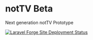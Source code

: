 # notTV Beta
Next generation notTV Prototype

[![Laravel Forge Site Deployment Status](https://img.shields.io/endpoint?url=https%3A%2F%2Fforge.laravel.com%2Fsite-badges%2Febda2b06-9802-464b-b2ec-041cc237c2ec%3Fdate%3D1%26commit%3D1&style=plastic)](https://forge.laravel.com/servers/701295/sites/2043538)
